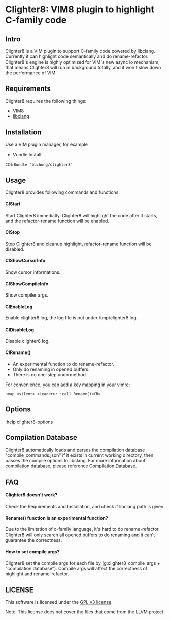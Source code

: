 # Clighter8: VIM8 plugin to highlight C-family code

## Intro

Clighter8 is a VIM plugin to support C-family code powered by libclang.
Currently it can highlight code semantically and do rename-refactor.
Clighter8's engine is highly optimized for VIM's new async io mechanism, that
means Clighter8 will run in background totally, and it won't slow down the
performance of VIM.

## Requirements

Clighter8 requires the following things:

* VIM8
* [libclang][libclang]

## Installation

Use a VIM plugin manager, for example

* Vundle Install:
```vim
CCㄠBundle 'bbchung/clighter8'
```

## Usage

Clighter8 provides following commands and functions:

#### ClStart

Start Clighter8 immediatly. Clighter8 will highlight the code after it starts,
and the refactor-rename function will be enabled.

#### ClStop

Stop Clighter8 and cleanup highlight, refactor-rename function will be
disabled.

#### ClShowCursorInfo

Show cursor informations.

#### ClShowCompileInfo

Show compiler args.

#### ClEnableLog

Enable clighter8 log, the log file is put under /tmp/clighter8.log.

#### ClDisableLog

Disable clighter8 log.

#### ClRename()

* An experimental function to do rename-refactor.
* Only do renaming in opened buffers.
* There is no one-step undo method.

For convenience, you can add a key mapping in your vimrc:
```vim
nmap <silent> <Leader>r :call Rename()<CR>
```

## Options

:help clighter8-options

## Compilation Database

Clighter8 automatically loads and parses the compilation database
"compile_commands.json" if it exists in current working directory, then passes
the compile options to libclang. For more information about compilation
database, please reference [Compilation Database][cdb].

## FAQ

#### Clighter8 doesn't work?
Check the Requirements and Installation, and check if libclang path is given.

#### Rename() function is an experimental function?
Due to the limitation of c-family language, it's hard to do rename-refactor.
Clighter8 will only search all opened buffers to do renaming and it can't
guarantee the correctness.

#### How to set compile args?
Clighter8 set the compile args for each file by (g:clighter8_compile_args +
"compilation database"). Compile args will affect the correctness of highlight
and rename-refactor.

## LICENSE

This software is licensed under the [GPL v3 license][gpl].

Note: This license does not cover the files that come from the LLVM project.


[libclang]: http://llvm.org/apt/
[gpl]: http://www.gnu.org/copyleft/gpl.html
[ycm]: https://github.com/Valloric/YouCompleteMe
[cdb]: http://clang.llvm.org/docs/JSONCompilationDatabase.html

